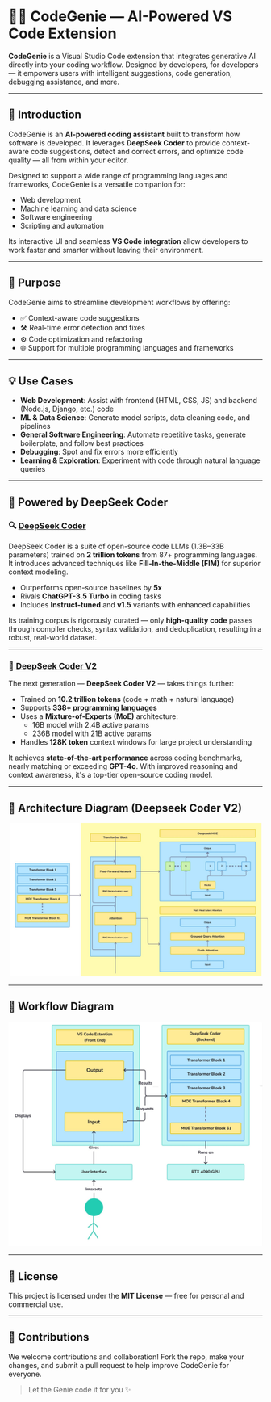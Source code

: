 # 🧞‍♂️ CodeGenie — AI-Powered VS Code Extension

**CodeGenie** is a Visual Studio Code extension that integrates generative AI directly into your coding workflow. Designed by developers, for developers — it empowers users with intelligent suggestions, code generation, debugging assistance, and more.

---

## 🚀 Introduction

CodeGenie is an **AI-powered coding assistant** built to transform how software is developed. It leverages **DeepSeek Coder** to provide context-aware code suggestions, detect and correct errors, and optimize code quality — all from within your editor.

Designed to support a wide range of programming languages and frameworks, CodeGenie is a versatile companion for:

- Web development
- Machine learning and data science
- Software engineering
- Scripting and automation

Its interactive UI and seamless **VS Code integration** allow developers to work faster and smarter without leaving their environment.

---

## 🎯 Purpose

CodeGenie aims to streamline development workflows by offering:

- ✅ Context-aware code suggestions
- 🛠️ Real-time error detection and fixes
- ⚙️ Code optimization and refactoring
- 🌐 Support for multiple programming languages and frameworks

---

## 💡 Use Cases

- **Web Development**: Assist with frontend (HTML, CSS, JS) and backend (Node.js, Django, etc.) code
- **ML & Data Science**: Generate model scripts, data cleaning code, and pipelines
- **General Software Engineering**: Automate repetitive tasks, generate boilerplate, and follow best practices
- **Debugging**: Spot and fix errors more efficiently
- **Learning & Exploration**: Experiment with code through natural language queries

---

## 🧠 Powered by DeepSeek Coder

### 🔍 [DeepSeek Coder](https://arxiv.org/pdf/2401.14196)

DeepSeek Coder is a suite of open-source code LLMs (1.3B–33B parameters) trained on **2 trillion tokens** from 87+ programming languages. It introduces advanced techniques like **Fill-In-the-Middle (FIM)** for superior context modeling.

- Outperforms open-source baselines by **5x**
- Rivals **ChatGPT-3.5 Turbo** in coding tasks
- Includes **Instruct-tuned** and **v1.5** variants with enhanced capabilities

Its training corpus is rigorously curated — only **high-quality code** passes through compiler checks, syntax validation, and deduplication, resulting in a robust, real-world dataset.

---

### 🔬 [DeepSeek Coder V2](https://arxiv.org/pdf/2406.11931)

The next generation — **DeepSeek Coder V2** — takes things further:

- Trained on **10.2 trillion tokens** (code + math + natural language)
- Supports **338+ programming languages**
- Uses a **Mixture-of-Experts (MoE)** architecture:
  - 16B model with 2.4B active params
  - 236B model with 21B active params
- Handles **128K token** context windows for large project understanding

It achieves **state-of-the-art performance** across coding benchmarks, nearly matching or exceeding **GPT-4o**. With improved reasoning and context awareness, it's a top-tier open-source coding model.

---

## 📐 Architecture Diagram (Deepseek Coder V2)

<p align="center">
  <img src="images/Architecture.jpg" width="500"/>
</p>


---

## 🔄 Workflow Diagram

![Workflow Diagram](images/Workflow.jpg)

---

## 📝 License

This project is licensed under the **MIT License** — free for personal and commercial use.

---

## 🙌 Contributions

We welcome contributions and collaboration! Fork the repo, make your changes, and submit a pull request to help improve CodeGenie for everyone.

> Let the Genie code it for you ✨
